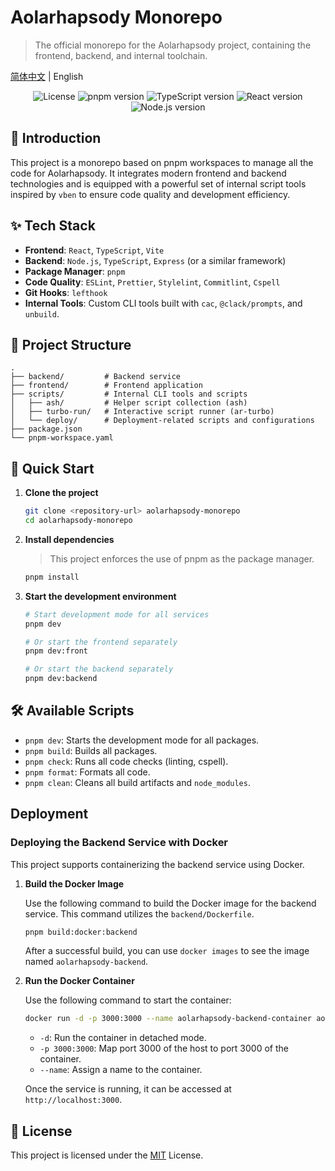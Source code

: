 # Aolarhapsody Monorepo

> The official monorepo for the Aolarhapsody project, containing the frontend, backend, and internal toolchain.

[简体中文](./README.md) | English

<p align="center">
  <img src="https://img.shields.io/badge/license-MIT-blue.svg" alt="License">
  <img src="https://img.shields.io/badge/pnpm-v10.13.1-orange" alt="pnpm version">
  <img src="https://img.shields.io/badge/TypeScript-^5.0.0-blue" alt="TypeScript version">
  <img src="https://img.shields.io/badge/React-^18.0.0-cyan" alt="React version">
  <img src="https://img.shields.io/badge/Node.js-^20.0.0-green" alt="Node.js version">
</p>

## 📖 Introduction

This project is a monorepo based on pnpm workspaces to manage all the code for Aolarhapsody. It integrates modern frontend and backend technologies and is equipped with a powerful set of internal script tools inspired by `vben` to ensure code quality and development efficiency.

## ✨ Tech Stack

- **Frontend**: `React`, `TypeScript`, `Vite`
- **Backend**: `Node.js`, `TypeScript`, `Express` (or a similar framework)
- **Package Manager**: `pnpm`
- **Code Quality**: `ESLint`, `Prettier`, `Stylelint`, `Commitlint`, `Cspell`
- **Git Hooks**: `lefthook`
- **Internal Tools**: Custom CLI tools built with `cac`, `@clack/prompts`, and `unbuild`.

## 📂 Project Structure

```
.
├── backend/         # Backend service
├── frontend/        # Frontend application
├── scripts/         # Internal CLI tools and scripts
│   ├── ash/         # Helper script collection (ash)
│   ├── turbo-run/   # Interactive script runner (ar-turbo)
│   └── deploy/      # Deployment-related scripts and configurations
├── package.json
└── pnpm-workspace.yaml
```

## 🚀 Quick Start

1.  **Clone the project**

    ```bash
    git clone <repository-url> aolarhapsody-monorepo
    cd aolarhapsody-monorepo
    ```

2.  **Install dependencies**

    > This project enforces the use of pnpm as the package manager.

    ```bash
    pnpm install
    ```

3.  **Start the development environment**

    ```bash
    # Start development mode for all services
    pnpm dev

    # Or start the frontend separately
    pnpm dev:front

    # Or start the backend separately
    pnpm dev:backend
    ```

## 🛠️ Available Scripts

- `pnpm dev`: Starts the development mode for all packages.
- `pnpm build`: Builds all packages.
- `pnpm check`: Runs all code checks (linting, cspell).
- `pnpm format`: Formats all code.
- `pnpm clean`: Cleans all build artifacts and `node_modules`.

## Deployment

### Deploying the Backend Service with Docker

This project supports containerizing the backend service using Docker.

1.  **Build the Docker Image**

    Use the following command to build the Docker image for the backend service. This command utilizes the `backend/Dockerfile`.

    ```bash
    pnpm build:docker:backend
    ```

    After a successful build, you can use `docker images` to see the image named `aolarhapsody-backend`.

2.  **Run the Docker Container**

    Use the following command to start the container:

    ```bash
    docker run -d -p 3000:3000 --name aolarhapsody-backend-container aolarhapsody-backend
    ```

    - `-d`: Run the container in detached mode.
    - `-p 3000:3000`: Map port 3000 of the host to port 3000 of the container.
    - `--name`: Assign a name to the container.

    Once the service is running, it can be accessed at `http://localhost:3000`.

## 📄 License

This project is licensed under the [MIT](./LICENSE) License.
